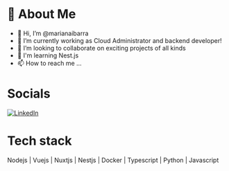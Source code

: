 # 👾 About Me

- 👋 Hi, I’m @marianaibarra
- 🌱 I’m currently working as Cloud Administrator and backend developer!
- 💞️ I’m looking to collaborate on exciting projects of all kinds
- 🔭 I'm learning Nest.js
- 📫 How to reach me ...

# Socials

[![LinkedIn](https://img.shields.io/badge/LinkedIn-blue?style=for-the-badge&logo=linkedin&logoColor=white)](https://www.linkedin.com/in/marianazapataibarra)

# Tech stack

Nodejs | Vuejs | Nuxtjs | Nestjs | Docker | Typescript | Python | Javascript

<!---
marianaibarra/marianaibarra is a ✨ special ✨ repository because its `README.md` (this file) appears on your GitHub profile.
You can click the Preview link to take a look at your changes.
--->
